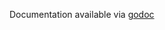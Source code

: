 Documentation available via [godoc](https://godoc.org/github.com/honeycombio/beeline-go/wrappers/hnysql)
